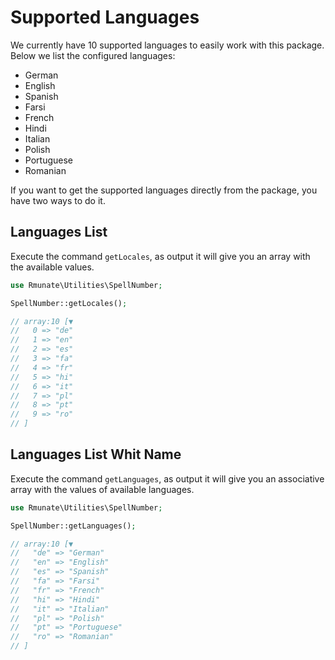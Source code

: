 # Supported Languages

We currently have 10 supported languages to easily work with this package. Below we list the configured languages:

- German 
- English 
- Spanish 
- Farsi 
- French 
- Hindi 
- Italian 
- Polish 
- Portuguese 
- Romanian 

If you want to get the supported languages directly from the package, you have two ways to do it.

## Languages List
Execute the command `getLocales`, as output it will give you an array with the available values.

```php
use Rmunate\Utilities\SpellNumber;

SpellNumber::getLocales();

// array:10 [▼
//   0 => "de"
//   1 => "en"
//   2 => "es"
//   3 => "fa"
//   4 => "fr"
//   5 => "hi"
//   6 => "it"
//   7 => "pl"
//   8 => "pt"
//   9 => "ro"
// ]
```

## Languages List Whit Name

Execute the command `getLanguages`, as output it will give you an associative array with the values of available languages.

```php
use Rmunate\Utilities\SpellNumber;

SpellNumber::getLanguages();

// array:10 [▼ 
//   "de" => "German"
//   "en" => "English"
//   "es" => "Spanish"
//   "fa" => "Farsi"
//   "fr" => "French"
//   "hi" => "Hindi"
//   "it" => "Italian"
//   "pl" => "Polish"
//   "pt" => "Portuguese"
//   "ro" => "Romanian"
// ]
```
